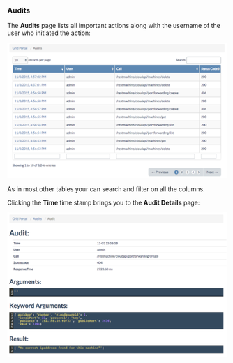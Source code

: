 ### Audits

The **Audits** page lists all important actions along with the username of the user who initiated the action:

![[]](Audits.png)

As in most other tables your can search and filter on all the columns.

Clicking the **Time** time stamp brings you to the **Audit Details** page:

![[]](AuditDetails.png)
